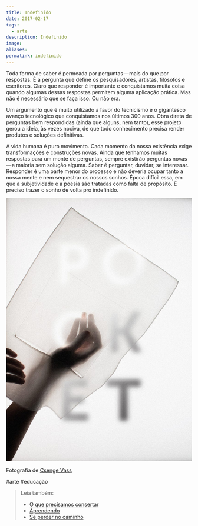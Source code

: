 ```yaml
---
title: Indefinido
date: 2017-02-17
tags:
  - arte
description: Indefinido
image: 
aliases:
permalink: indefinido
---
```

Toda forma de saber é permeada por perguntas — mais do que por respostas. É a pergunta que define os pesquisadores, artistas, filósofos e escritores. Claro que responder é importante e conquistamos muita coisa quando algumas dessas respostas permitem alguma aplicação prática. Mas não é necessário que se faça isso. Ou não era.

Um argumento que é muito utilizado a favor do tecnicismo é o gigantesco avanço tecnológico que conquistamos nos últimos 300 anos. Obra direta de perguntas bem respondidas (ainda que alguns, nem tanto), esse projeto gerou a ideia, às vezes nociva, de que todo conhecimento precisa render produtos e soluções definitivas.

A vida humana é puro movimento. Cada momento da nossa existência exige transformações e construções novas. Ainda que tenhamos muitas respostas para um monte de perguntas, sempre existirão perguntas novas — a maioria sem solução alguma. Saber é perguntar, duvidar, se interessar. Responder é uma parte menor do processo e não deveria ocupar tanto a nossa mente e nem sequestrar os nossos sonhos. Época difícil essa, em que a subjetividade e a poesia são tratadas como falta de propósito. É preciso trazer o sonho de volta pro indefinido.

<img src="/assets/img/indefinido-medium.jpeg">

Fotografia de [Csenge Vass](https://www.behance.net/gallery/33409681/PCKT-TRNSPRNT?utm_medium=email&utm_source=transactional&utm_campaign=faketivity-digest)


#arte #educação

> Leia também:
> - <a href="/o-que-precisamos-consertar">O que precisamos consertar</a>
> - <a href="/aprendendo">Aprendendo</a>
> - <a href="/se-perder-no-caminho">Se perder no caminho</a>
